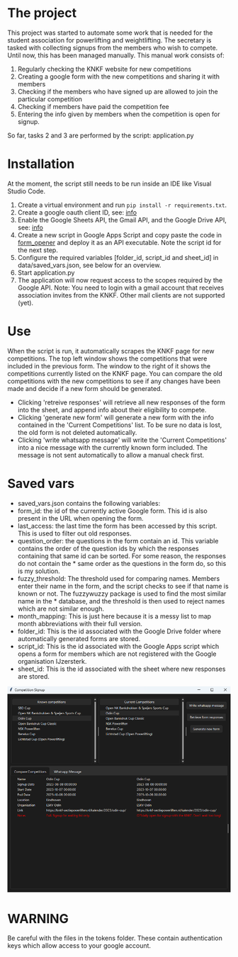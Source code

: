 # The project
This project was started to automate some work that is needed for the student association for powerlifting and weightlifting. The secretary is tasked with collecting signups from the members who wish to compete. 
Until now, this has been managed manually. This manual work consists of:
1. Regularly checking the KNKF website for new competitions
2. Creating a google form with the new competitions and sharing it with members
3. Checking if the members who have signed up are allowed to join the particular competition
4. Checking if members have paid the competition fee
5. Entering the info given by members when the competition is open for signup.

So far, tasks 2 and 3 are performed by the script: application.py

# Installation
At the moment, the script still needs to be run inside an IDE like Visual Studio Code. 
1. Create a virtual environment and run ```pip install -r requirements.txt```.
2. Create a google oauth client ID, see: [info](https://support.google.com/cloud/answer/6158849?hl=en)
3. Enable the Google Sheets API, the Gmail API, and the Google Drive API, see: [info](https://support.google.com/googleapi/answer/6158841?hl=en)
4. Create a new script in Google Apps Script and copy paste the code in [form_opener](form_opener.js) and deploy it as an API executable. Note the script id for the next step.
5. Configure the required variables [folder_id, script_id and sheet_id] in data/saved_vars.json, see below for an overview.
6. Start application.py
7. The application will now request access to the scopes required by the Google API.
Note: You need to login with a gmail account that receives association invites from the KNKF. Other mail clients are not supported (yet).

# Use
When the script is run, it automatically scrapes the KNKF page for new competitions. The top left window shows the competitions that were included in the previous form. The window to the right of it shows the competitions currently listed on the KNKF page. You can compare the old competitions with the new competitions to see if any changes have been made and decide if a new form should be generated. 
* Clicking 'retreive responses' will retrieve all new responses of the form into the sheet, and append info about their eligibility to compete. 
* Clicking 'generate new form' will generate a new form with the info contained in the 'Current Competitions' list. To be sure no data is lost, the old form is not deleted automatically. 
* Clicking 'write whatsapp message' will write the 'Current Competitions' into a nice message with the currently known form included. The message is not sent automatically to allow a manual check first. 

# Saved vars
* saved_vars.json contains the following variables:
* form_id: the id of the currently active Google form. This id is also present in the URL when opening the form. 
* last_access: the last time the form has been accessed by this script. This is used to filter out old responses.
* question_order: the questions in the form contain an id. This variable contains the order of the question ids by which the responses containing that same id can be sorted. For some reason, the responses do not contain the * same order as the questions in the form do, so this is my solution. 
* fuzzy_threshold: The threshold used for comparing names. Members enter their name in the form, and the script checks to see if that name is known or not. The fuzzywuzzy package is used to find the most similar name in the * database, and the threshold is then used to reject names which are not similar enough.
* month_mapping: This is just here because it is a messy list to map month abbreviations with their full version. 
* folder_id: This is the id associated with the Google Drive folder where automatically generated forms are stored.
* script_id: This is the id associated with the Google Apps script which opens a form for members which are not registered with the Google organisation IJzersterk. 
* sheet_id: This is the id associated with the sheet where new responses are stored.



![Image of the GUI](GUI_screenshot.png?raw=true "Title")


# WARNING
Be careful with the files in the tokens folder. These contain authentication keys which allow access to your google account.

